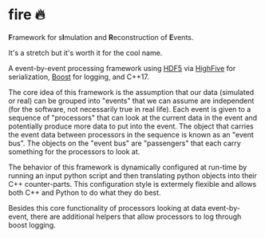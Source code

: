 # fire :fire:

**F**ramework for s**I**mulation and **R**econstruction of **E**vents.

It's a stretch but it's worth it for the cool name.

A event-by-event processing framework using [HDF5]() via [HighFive](github.com/BlueBrain/HighFive) for serialization, [Boost]() for logging, and C++17.

The core idea of this framework is the assumption that our data (simulated or real) can be grouped into "events" that we can assume are independent (for the software, not necessarily true in real life).
Each event is given to a sequence of "processors" that can look at the current data in the event and potentially produce more data to put into the event.
The object that carries the event data between processors in the sequence is known as an "event bus".
The objects on the "event bus" are "passengers" that each carry something for the processors to look at.

The behavior of this framework is dynamically configured at run-time by running an input python script and then translating python objects into their C++ counter-parts.
This configuration style is extermely flexible and allows both C++ and Python to do what they do best.

Besides this core functionality of processors looking at data event-by-event, there are additional helpers that allow processors to log through boost logging.
